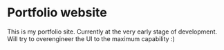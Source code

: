 # Portfolio website

This is my portfolio site. Currently at the very early stage of development. Will try to overengineer the UI to the maximum capability :)


